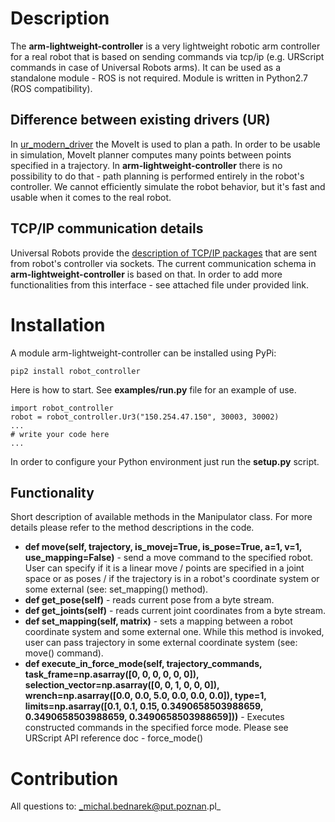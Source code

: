 # Description
The **arm-lightweight-controller** is a very lightweight robotic arm controller for a real robot that is 
based on sending commands via tcp/ip (e.g. URScript commands in case of Universal Robots arms). 
It can be used as a standalone module - ROS is not required. Module is written in Python2.7 (ROS compatibility).

## Difference between existing drivers (UR)
In [ur_modern_driver](https://github.com/ros-industrial/ur_modern_driver) the MoveIt
is used to plan a path. In order to be usable in simulation, MoveIt planner 
computes many points between points specified in a trajectory. In **arm-lightweight-controller**
there is no possibility to do that - path planning is performed entirely 
in the robot's controller. We cannot efficiently simulate the robot behavior, but it's fast and usable
when it comes to the real robot.

## TCP/IP communication details
Universal Robots provide the [description of TCP/IP packages](https://www.universal-robots.com/how-tos-and-faqs/how-to/ur-how-tos/remote-control-via-tcpip-16496/) that are sent from robot's controller via sockets. The current communication schema in **arm-lightweight-controller** is based on that. In order to add more functionalities from this interface - see attached file under provided link.

# Installation
A module arm-lightweight-controller can be installed using PyPi:

```
pip2 install robot_controller
```

Here is how to start. See **examples/run.py** file for an example of use.
```
import robot_controller
robot = robot_controller.Ur3("150.254.47.150", 30003, 30002)
...
# write your code here
...
```

In order to configure your Python environment just run the **setup.py** script.

## Functionality
Short description of available methods in the Manipulator class. For more details
please refer to the method descriptions in the code.
* **def move(self, trajectory, is_movej=True, is_pose=True, a=1, v=1, use_mapping=False)** - send 
a move command to the specified robot. User can specify if it is a 
linear move / points are specified in a joint space or as poses / if the trajectory is in a robot's
coordinate system or some external (see: set_mapping() method).
* **def get_pose(self)** - reads current pose from a byte stream.
* **def get_joints(self)** - reads current joint coordinates from a byte stream.
* **def set_mapping(self, matrix)** - sets a mapping between a robot coordinate 
system and some external one. While this method is invoked, user can pass trajectory in some external 
coordinate system (see: move() command).
* **def execute_in_force_mode(self, trajectory_commands,
                              task_frame=np.asarray([0, 0, 0, 0, 0, 0]), selection_vector=np.asarray([0, 0, 1, 0, 0, 0]),
                              wrench=np.asarray([0.0, 0.0, 5.0, 0.0, 0.0, 0.0]), type=1,
                              limits=np.asarray([0.1, 0.1, 0.15, 0.3490658503988659, 0.3490658503988659, 0.3490658503988659]))** - Executes constructed commands in the specified force mode. Please see URScript API reference doc - force_mode()

# Contribution
All questions to: _michal.bednarek@put.poznan.pl_
